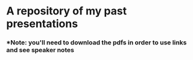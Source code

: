 # A repository of my past presentations
### *Note: you'll need to download the pdfs in order to use links and see speaker notes
